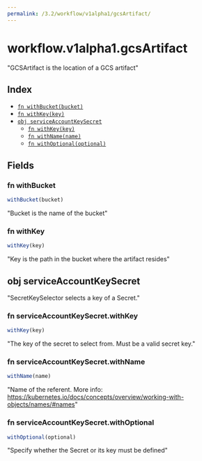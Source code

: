 ```yaml
---
permalink: /3.2/workflow/v1alpha1/gcsArtifact/
---
```


# workflow.v1alpha1.gcsArtifact

"GCSArtifact is the location of a GCS artifact"

## Index

* [`fn withBucket(bucket)`](#fn-withbucket)
* [`fn withKey(key)`](#fn-withkey)
* [`obj serviceAccountKeySecret`](#obj-serviceaccountkeysecret)
  * [`fn withKey(key)`](#fn-serviceaccountkeysecretwithkey)
  * [`fn withName(name)`](#fn-serviceaccountkeysecretwithname)
  * [`fn withOptional(optional)`](#fn-serviceaccountkeysecretwithoptional)

## Fields

### fn withBucket

```ts
withBucket(bucket)
```

"Bucket is the name of the bucket"

### fn withKey

```ts
withKey(key)
```

"Key is the path in the bucket where the artifact resides"

## obj serviceAccountKeySecret

"SecretKeySelector selects a key of a Secret."

### fn serviceAccountKeySecret.withKey

```ts
withKey(key)
```

"The key of the secret to select from.  Must be a valid secret key."

### fn serviceAccountKeySecret.withName

```ts
withName(name)
```

"Name of the referent. More info: https://kubernetes.io/docs/concepts/overview/working-with-objects/names/#names"

### fn serviceAccountKeySecret.withOptional

```ts
withOptional(optional)
```

"Specify whether the Secret or its key must be defined"
